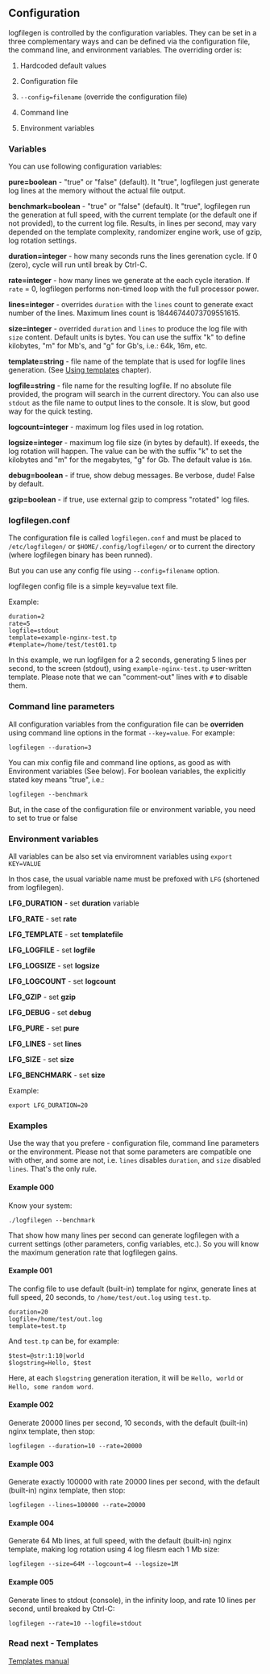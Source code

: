 ## Configuration

logfilegen is controlled by the configuration variables. They can be set in a three
complementary ways and can be defined via the configuration file, the command line, and environment variables. The overriding order is:

1. Hardcoded default values

2. Configuration file

3. ```--config=filename``` (override the configuration file)

4. Command line

5. Environment variables


### Variables


You can use following configuration variables:

**pure=boolean** - "true" or "false" (default). It "true", logfilegen just generate log lines at the memory without the actual file output.

**benchmark=boolean** - "true" or "false" (default). It "true", logfilegen run the generation at full speed, with the current template (or the default one if not provided), to the current log file. Results, in lines per second, may vary depended on the template complexity, randomizer engine work, use of gzip, log rotation settings.

**duration=integer** - how many seconds runs the lines gerenation cycle. If 0 (zero), cycle will run until break by Ctrl-C.

**rate=integer** - how many lines we generate at the each cycle iteration. If ```rate``` = 0, logfilegen performs non-timed loop with the full processor power.

**lines=integer** - overrides ```duration``` with the ```lines``` count to generate exact number of the lines. Maximum lines count is 18446744073709551615.

**size=integer** - overrided ```duration``` and ```lines``` to produce the log file with ```size``` content. Default units is bytes. You can use the suffix "k" to define kilobytes, "m" for Mb's, and "g" for Gb's, i.e.: 64k, 16m, etc.

**template=string** - file name of the template that is used for logfile lines generation. (See [Using templates](templates.md) chapter).

**logfile=string** - file name for the resulting logfile. If no absolute file provided, the program will search in the current directory. You can also use ```stdout``` as the file name to output lines to the console. It is slow, but good way for the quick testing.

**logcount=integer** - maximum log files used in log rotation.

**logsize=integer** - maximum log file size (in bytes by default). If exeeds, the log rotation will happen. The value can be with the suffix "k" to set the kilobytes and "m" for the megabytes, "g" for Gb. The default value is ```16m```.

**debug=boolean** - if true, show debug messages. Be verbose, dude! False by default.

**gzip=boolean** - if true, use external gzip to compress "rotated" log files.


### logfilegen.conf

The configuration file is called ```logfilegen.conf``` and must be placed to ```/etc/logfilegen/``` or ```$HOME/.config/logfilegen/``` or to current the directory (where logfilegen binary has been runned).

But you can use any config file using ```--config=filename``` option.

logfilegen config file is a simple key=value text file.

Example:

```
duration=2
rate=5
logfile=stdout
template=example-nginx-test.tp
#template=/home/test/test01.tp
```

In this example, we run logfilgen for a 2 seconds, generating 5 lines per second, to the screen (stdout), using ```example-nginx-test.tp``` user-written template. Please note that we can "comment-out" lines with ```#``` to disable them.


### Command line parameters

All configuration variables from the configuration file can be **overriden** using command line options in the format ```--key=value```. For example:

```console
logfilegen --duration=3
```

You can mix config file and command line options, as good as with Environment variables (See below). For boolean variables, the explicitly stated key means "true", i.e.:

```
logfilegen --benchmark
```

But, in the case of the configuration file or environment variable, you need to set to true or false


### Environment variables

All variables can be also set via enviromnent variables using ```export KEY=VALUE```

In thos case, the usual variable name must be prefoxed with ```LFG``` (shortened from logfilegen).

**LFG_DURATION** - set **duration** variable

**LFG_RATE** - set **rate**

**LFG_TEMPLATE** - set **templatefile**

**LFG_LOGFILE** - set **logfile**

**LFG_LOGSIZE** - set **logsize**

**LFG_LOGCOUNT** - set **logcount**

**LFG_GZIP** - set **gzip**

**LFG_DEBUG** - set **debug**

**LFG_PURE** - set **pure**

**LFG_LINES** - set **lines**

**LFG_SIZE** - set **size**

**LFG_BENCHMARK** - set **size**


Example:

```export LFG_DURATION=20```


### Examples

Use the way that you prefere - configuration file, command line parameters or the environment. Please not that some parameters are compatible one with other, and some are not, i.e. ```lines``` disables ```duration```, and ```size``` disabled ```lines```. That's the only rule.


#### Example 000

Know your system:

```
./logfilegen --benchmark
```

That show how many lines per second can generate logfilegen with a current settings (other parameters, config variables, etc.). So you will know the maximum generation rate that logfilegen gains.



#### Example 001

The config file to use default (built-in) template for nginx, generate lines at full speed, 20 seconds, to ```/home/test/out.log``` using ```test.tp```.


```
duration=20
logfile=/home/test/out.log
template=test.tp
```

And ```test.tp``` can be, for example:


```
$test=@str:1:10|world
$logstring=Hello, $test
```

Here, at each ```$logstring``` generation iteration, it will be ```Hello, world``` or ```Hello, some random word```.



#### Example 002


Generate 20000 lines per second, 10 seconds, with the default (built-in) nginx template, then stop:


```console
logfilegen --duration=10 --rate=20000
```

#### Example 003


Generate exactly 100000 with rate 20000 lines per second, with the default (built-in) nginx template, then stop:


```console
logfilegen --lines=100000 --rate=20000
```

#### Example 004


Generate 64 Mb lines, at full speed, with the default (built-in) nginx template, making log rotation using 4 log filesm each 1 Mb size:


```console
logfilegen --size=64M --logcount=4 --logsize=1M
```

#### Example 005

Generate lines to stdout (console), in the infinity loop, and rate 10 lines per second, until breaked by Ctrl-C:


```console
logfilegen --rate=10 --logfile=stdout
```



### Read next - Templates

[Templates manual](templates.md)

